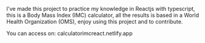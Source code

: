 I've made this project to practice my knowledge in Reactjs with typescript, this is a Body Mass Index (IMC) calculator, all the results is based in a World Health Organization (OMS), enjoy using this project and to contribute.

You can access on: <a>calculatorimcreact.netlify.app</a>
